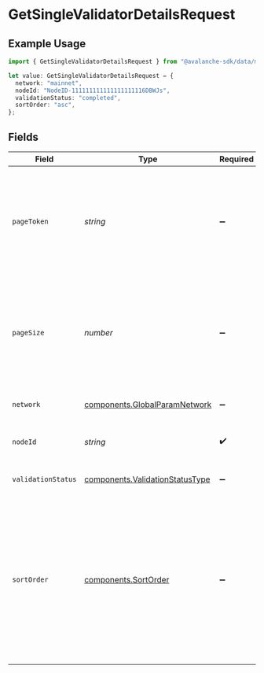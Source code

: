 # GetSingleValidatorDetailsRequest

## Example Usage

```typescript
import { GetSingleValidatorDetailsRequest } from "@avalanche-sdk/data/models/operations";

let value: GetSingleValidatorDetailsRequest = {
  network: "mainnet",
  nodeId: "NodeID-111111111111111111116DBWJs",
  validationStatus: "completed",
  sortOrder: "asc",
};
```

## Fields

| Field                                                                                                                                                             | Type                                                                                                                                                              | Required                                                                                                                                                          | Description                                                                                                                                                       | Example                                                                                                                                                           |
| ----------------------------------------------------------------------------------------------------------------------------------------------------------------- | ----------------------------------------------------------------------------------------------------------------------------------------------------------------- | ----------------------------------------------------------------------------------------------------------------------------------------------------------------- | ----------------------------------------------------------------------------------------------------------------------------------------------------------------- | ----------------------------------------------------------------------------------------------------------------------------------------------------------------- |
| `pageToken`                                                                                                                                                       | *string*                                                                                                                                                          | :heavy_minus_sign:                                                                                                                                                | A page token, received from a previous list call. Provide this to retrieve the subsequent page.                                                                   |                                                                                                                                                                   |
| `pageSize`                                                                                                                                                        | *number*                                                                                                                                                          | :heavy_minus_sign:                                                                                                                                                | The maximum number of items to return. The minimum page size is 1. The maximum pageSize is 100.                                                                   | 10                                                                                                                                                                |
| `network`                                                                                                                                                         | [components.GlobalParamNetwork](../../models/components/globalparamnetwork.md)                                                                                    | :heavy_minus_sign:                                                                                                                                                | Either mainnet or testnet/fuji.                                                                                                                                   | mainnet                                                                                                                                                           |
| `nodeId`                                                                                                                                                          | *string*                                                                                                                                                          | :heavy_check_mark:                                                                                                                                                | A primary network (P or X chain) nodeId.                                                                                                                          | NodeID-111111111111111111116DBWJs                                                                                                                                 |
| `validationStatus`                                                                                                                                                | [components.ValidationStatusType](../../models/components/validationstatustype.md)                                                                                | :heavy_minus_sign:                                                                                                                                                | Validation status of the node.                                                                                                                                    | completed                                                                                                                                                         |
| `sortOrder`                                                                                                                                                       | [components.SortOrder](../../models/components/sortorder.md)                                                                                                      | :heavy_minus_sign:                                                                                                                                                | The order by which to sort results. Use "asc" for ascending order, "desc" for descending order. Sorted by timestamp or the `sortBy` query parameter, if provided. | asc                                                                                                                                                               |